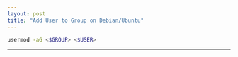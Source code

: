```yaml
---
layout: post
title: "Add User to Group on Debian/Ubuntu"
---
```


```bash
usermod -aG <$GROUP> <$USER>
```

---
